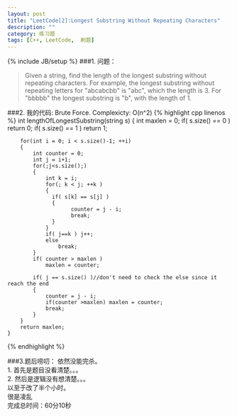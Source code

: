 ```yaml
---
layout: post
title: "LeetCode[2]:Longest Substring Without Repeating Characters"
description: ""
category: 练习题
tags: [C++, LeetCode,  刷题]
---
```

{% include JB/setup %}
###1. 问题：
<blockquote>
Given a string, find the length of the longest substring without repeating characters. For example, the longest substring without repeating letters for "abcabcbb" is "abc", which the length is 3. For "bbbbb" the longest substring is "b", with the length of 1.
</blockquote>
###2. 我的代码:
Brute Force.
Complexicty: O(n^2)
{% highlight cpp linenos %}
int lengthOfLongestSubstring(string s) {
        int maxlen = 0;
        if( s.size() == 0 )
            return 0;
        if( s.size() == 1 )
            return 1;
        
        for(int i = 0; i < s.size()-1; ++i)
        {
            int counter = 0;
            int j = i+1;
            for(;j<s.size();)
            {
                int k = i;
                for(; k < j; ++k )
                {
                  if( s[k] == s[j] )
                  {   
                        counter = j - i;
                        break;
                  }      
                }
                if( j==k ) j++;
                else
                    break;
            }
            if( counter > maxlen )
                maxlen = counter;
            
            if( j == s.size() )//don't need to check the else since it reach the end
            {
                counter = j - i;
                if(counter >maxlen) maxlen = counter;
                break;
            }
        }
        return maxlen;
    }
{% endhighlight %}

###3.题后唠叨：
依然没能完杀。  
		1. 首先是题目没看清楚。。。  
		2. 然后是逻辑没有想清楚。。。  
以至于改了半个小时。		
很是凌乱  
完成总时间：60分10秒



